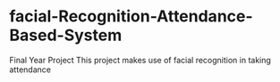 # facial-Recognition-Attendance-Based-System
Final Year Project 
This project makes use of facial recognition in taking attendance 
